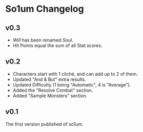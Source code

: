 # So1um Changelog

## v0.3

* *Will* has been renamed *Soul*.
* Hit Points equal the sum of all Stat scores.

## v0.2

* Characters start with 1 cliché, and can add up to 2 of them.
* Updated "And & But" extra results.
* Updated Difficulty (1 being "Automatic", 4 is "Average").
* Added the "Resolve Combat" section.
* Added "Sample Monsters" section.

## v0.1

The first version published of so1um.
